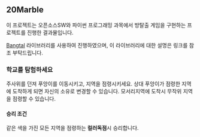 ## 20Marble
이 프로젝트는 오픈소스SW와 파이썬 프로그래밍 과목에서 방탈출 게임을 구현하는 프로젝트를 진행한 결과물입니다.

[Bangtal](https://cafe.naver.com/bangtal?iframe_url_utf8=%2FArticleRead.nhn%253Fclubid%3D29980462%2526articleid%3D4%2526referrerAllArticles%3Dtrue) 라이브러리를 사용하여 진행하였으며, 이 라이브러리에 대한 설명은 링크를 참조 부탁드립니다.

### 학교를 탐험하세요
주사위를 던져 푸앙이를 이동시키고, 지역을 점령시키세요. 상대 푸앙이가 점령한 지역에 도착하게 되면 자신의 소유로 변경할 수 있습니다.
모서리지역에 도착시 무작위 지역을 점령할 수 있습니다.

#### 승리 조건
같은 색을 가진 모든 지역을 점령하는 **컬러독점**시 승리합니다.
